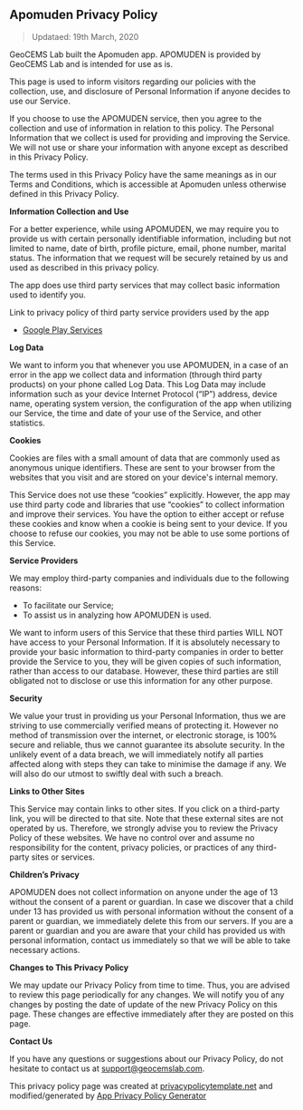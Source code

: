 ## Apomuden Privacy Policy

> Updataed: 19th March, 2020

GeoCEMS Lab built the Apomuden app. APOMUDEN is provided by GeoCEMS Lab and is intended for use as is.

This page is used to inform visitors regarding our policies with the collection, use, and disclosure of Personal Information if anyone decides to use our Service.

If you choose to use the APOMUDEN service, then you agree to the collection and use of information in relation to this policy. The Personal Information that we collect is used for providing and improving the Service. We will not use or share your information with anyone except as described in this Privacy Policy.

The terms used in this Privacy Policy have the same meanings as in our Terms and Conditions, which is accessible at Apomuden unless otherwise defined in this Privacy Policy.

**Information Collection and Use**

For a better experience, while using APOMUDEN, we may require you to provide us with certain personally identifiable information, including but not limited to name, date of birth, profile picture, email, phone number, marital status. The information that we request will be securely retained by us and used as described in this privacy policy.

The app does use third party services that may collect basic information used to identify you.

Link to privacy policy of third party service providers used by the app

*   [Google Play Services](https://www.google.com/policies/privacy/)

**Log Data**

We want to inform you that whenever you use APOMUDEN, in a case of an error in the app we collect data and information (through third party products) on your phone called Log Data. This Log Data may include information such as your device Internet Protocol (“IP”) address, device name, operating system version, the configuration of the app when utilizing our Service, the time and date of your use of the Service, and other statistics.

**Cookies**

Cookies are files with a small amount of data that are commonly used as anonymous unique identifiers. These are sent to your browser from the websites that you visit and are stored on your device's internal memory.

This Service does not use these “cookies” explicitly. However, the app may use third party code and libraries that use “cookies” to collect information and improve their services. You have the option to either accept or refuse these cookies and know when a cookie is being sent to your device. If you choose to refuse our cookies, you may not be able to use some portions of this Service.

**Service Providers**

We may employ third-party companies and individuals due to the following reasons:

*   To facilitate our Service;
*   To assist us in analyzing how APOMUDEN is used.

We want to inform users of this Service that these third parties WILL NOT have access to your Personal Information. If it is absolutely necessary to provide your basic information to third-party companies in order to better provide the Service to you, they will be given copies of such information, rather than access to our database. However, these third parties are still obligated not to disclose or use this information for any other purpose.

**Security**

We value your trust in providing us your Personal Information, thus we are striving to use commercially verified means of protecting it. However no method of transmission over the internet, or electronic storage, is 100% secure and reliable, thus we cannot guarantee its absolute security. In the unlikely event of a data breach, we will immediately notify all parties affected along with steps they can take to minimise the damage if any. We will also do our utmost to swiftly deal with such a breach. 

**Links to Other Sites**

This Service may contain links to other sites. If you click on a third-party link, you will be directed to that site. Note that these external sites are not operated by us. Therefore, we strongly advise you to review the Privacy Policy of these websites. We have no control over and assume no responsibility for the content, privacy policies, or practices of any third-party sites or services.

**Children’s Privacy**

APOMUDEN does not collect information on anyone under the age of 13 without the consent of a parent or guardian. In case we discover that a child under 13 has provided us with personal information without the consent of a parent or guardian, we immediately delete this from our servers. If you are a parent or guardian and you are aware that your child has provided us with personal information, contact us immediately so that we will be able to take necessary actions.

**Changes to This Privacy Policy**

We may update our Privacy Policy from time to time. Thus, you are advised to review this page periodically for any changes. We will notify you of any changes by posting the date of update of the new Privacy Policy on this page. These changes are effective immediately after they are posted on this page.

**Contact Us**

If you have any questions or suggestions about our Privacy Policy, do not hesitate to contact us at support@geocemslab.com.

This privacy policy page was created at [privacypolicytemplate.net](https://privacypolicytemplate.net) and modified/generated by [App Privacy Policy Generator](https://app-privacy-policy-generator.firebaseapp.com/)
